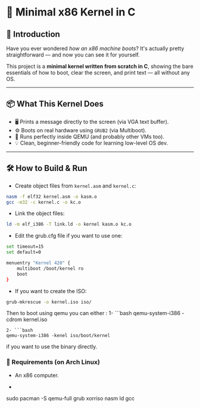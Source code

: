 # 🧠 Minimal x86 Kernel in C

## 🚀 Introduction

Have you ever wondered *how an x86 machine boots*? It's actually pretty straightforward — and now you can see it for yourself.

This project is a **minimal kernel written from scratch in C**, showing the bare essentials of how to boot, clear the screen, and print text — all without any OS.

---

## 📦 What This Kernel Does

- 🖥 Prints a message directly to the screen (via VGA text buffer).
- ⚙️ Boots on real hardware using `GRUB2` (via Multiboot).
- 🔧 Runs perfectly inside QEMU (and probably other VMs too).
- 💡 Clean, beginner-friendly code for learning low-level OS dev.

---

## 🛠 How to Build & Run
- Create object files from `kernel.asm` and `kernel.c`:
```bash
nasm -f elf32 kernel.asm -o kasm.o
gcc -m32 -c kernel.c -o kc.o
```

- Link the object files:
```bash
ld -m elf_i386 -T link.ld -o kernel kasm.o kc.o
```

- Edit the grub.cfg file if you want to use one:
```bash
set timeout=15
set default=0

menuentry "Kernel 420" {
    multiboot /boot/kernel ro
    boot
}
```

- If you want to create the ISO:
```bash
grub-mkrescue -o kernel.iso iso/
```
Then to boot using qemu you can either :
1- ```bash
qemu-system-i386 -cdrom kernel.iso
``` if you want to use the iso.
2- ```bash
qemu-system-i386 -kenel iso/boot/kernel
```
if you want to use the binary directly.

### 🔧 Requirements (on Arch Linux)
- An x86 computer.
- ```bash
sudo pacman -S qemu-full grub xorriso nasm ld gcc
```


